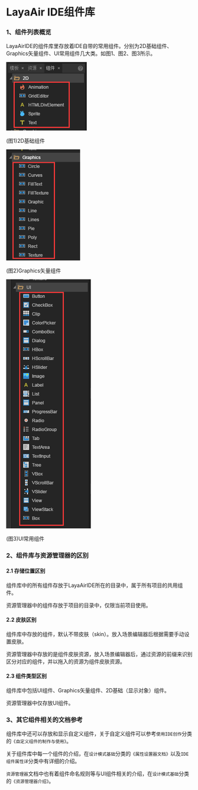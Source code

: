 # LayaAir IDE组件库

### 1、组件列表概览

LayaAirIDE的组件库里存放着IDE自带的常用组件。分别为2D基础组件、Graphics矢量组件、UI常用组件几大类。如图1、图2、图3所示。

![图1](img/1.png) <br />

(图1)2D基础组件

![图2](img/2.png) <br />

(图2)Graphics矢量组件

![图3](img/3.png) <br />

(图3)UI常用组件



### 2、组件库与资源管理器的区别

#### 2.1 存储位置区别

组件库中的所有组件存放于LayaAirIDE所在的目录中，属于所有项目的共用组件。

资源管理器中的组件存放于项目的目录中，仅限当前项目使用。

#### 2.2 皮肤区别

组件库中存放的组件，默认不带皮肤（skin）。放入场景编辑器后根据需要手动设置皮肤。

资源管理器中存放的是组件皮肤资源，放入场景编辑器后，通过资源的前缀来识别区分对应的组件，并以拖入的资源为组件皮肤资源。

#### 2.3 组件类型区别

组件库中包括UI组件、Graphics矢量组件、2D基础（显示对象）组件。

资源管理器中仅存放UI组件。



### 3、其它组件相关的文档参考

组件库中还可以存放和显示自定义组件，关于自定义组件可以参考`使用IDE创作`分类的`《自定义组件的制作与使用》`。



关于组件库中每一个组件的介绍，在`设计模式基础`分类的`《属性设置器文档》`以及`IDE组件属性详`分类中有详细的介绍。



`资源管理器`文档中也有着组件命名规则等与UI组件相关的介绍，在`设计模式基础`分类的`《资源管理器介绍》`。




